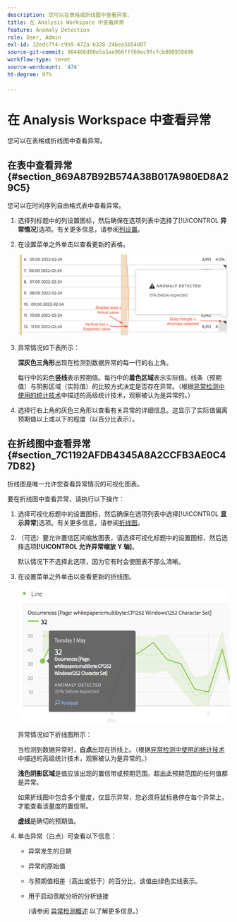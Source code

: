 ```yaml
---
description: 您可以在表格或折线图中查看异常。
title: 在 Analysis Workspace 中查看异常
feature: Anomaly Detection
role: User, Admin
exl-id: 32edc7f4-c9b9-472a-b328-246ea5b54d07
source-git-commit: 984406d00e5a5ae966fff60ec9fcfcb000958696
workflow-type: tm+mt
source-wordcount: '474'
ht-degree: 97%

---
```


# 在 Analysis Workspace 中查看异常

您可以在表格或折线图中查看异常。

## 在表中查看异常 {#section_869A87B92B574A38B017A980ED8A29C5}

您可以在时间序列自由格式表中查看异常。

1. 选择列标题中的列设置图标，然后确保在选项列表中选择了&#x200B;[!UICONTROL **异常情况**]&#x200B;选项。有关更多信息，请参阅[列设置](/help/analyze/analysis-workspace/visualizations/freeform-table/column-row-settings/column-settings.md)。

1. 在设置菜单之外单击以查看更新的表格。

   ![](assets/anomaly_detected.png)

1. 异常情况如下表所示：

   **深灰色三角形**&#x200B;出现在检测到数据异常的每一行的右上角。

   每行中的彩色&#x200B;**竖线**&#x200B;表示预期值。每行中的&#x200B;**着色区域**&#x200B;表示实际值。线条（预期值）与阴影区域（实际值）的比较方式决定是否存在异常。（根据[异常检测中使用的统计技术](/help/analyze/analysis-workspace/c-anomaly-detection/statistics-anomaly-detection.md)中描述的高级统计技术，观察被认为是异常的。）

1. 选择行右上角的灰色三角形以查看有关异常的详细信息。这显示了实际值偏离预期值以上或以下的程度（以百分比表示）。

## 在折线图中查看异常 {#section_7C1192AFDB4345A8A2CCFB3AE0C47D82}

折线图是唯一允许您查看异常情况的可视化图表。

要在折线图中查看异常，请执行以下操作：

1. 选择可视化标题中的设置图标，然后确保在选项列表中选择&#x200B;[!UICONTROL **显示异常**]&#x200B;选项。有关更多信息，请参阅[折线图](/help/analyze/analysis-workspace/visualizations/line.md)。

1. （可选）要允许置信区间缩放图表，请选择可视化标题中的设置图标，然后选择选项&#x200B;**[!UICONTROL 允许异常缩放 Y 轴]**。

   默认情况下不选择此选项，因为它有时会使图表不那么清晰。

1. 在设置菜单之外单击以查看更新的折线图。

   ![](assets/anomaly_linechart.png)

   异常情况如下折线图所示：

   当检测到数据异常时，**白点**&#x200B;出现在折线上。（根据[异常检测中使用的统计技术](/help/analyze/analysis-workspace/c-anomaly-detection/statistics-anomaly-detection.md)中描述的高级统计技术，观察被认为是异常的。）

   **浅色阴影区域**&#x200B;是值应该出现的置信带或预期范围。超出此预期范围的任何值都是异常。

   如果折线图中包含多个量度，仅显示异常，您必须将鼠标悬停在每个异常上，才能查看该量度的置信带。

   **虚线**&#x200B;是确切的预期值。

1. 单击异常（白点）可查看以下信息：

   * 异常发生的日期

   * 异常的原始值

   * 与预期值相差（高出或低于）的百分比，该值由绿色实线表示。

   * 用于启动贡献分析的分析链接

     (请参阅 [异常检测概述](/help/analyze/analysis-workspace/c-anomaly-detection/anomaly-detection.md) 以了解更多信息。)






